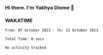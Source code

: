 ### Hi there. I'm Yakhya Diome 👋

### WAKATIME
<!--START_SECTION:waka-->

```txt
From: 07 October 2023 - To: 13 October 2023

Total Time: 0 secs

No activity tracked
```

<!--END_SECTION:waka-->

